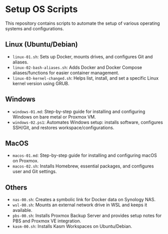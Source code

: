 # Setup OS Scripts

This repository contains scripts to automate the setup of various operating systems and configurations.

## Linux (Ubuntu/Debian)
- `linux-01.sh`: Sets up Docker, mounts drives, and configures Git and aliases.
- `linux-02-bash-aliases.sh`: Adds Docker and Docker Compose aliases/functions for easier container management.
- `linux-03-kernel-changed.sh`: Helps list, install, and set a specific Linux kernel version using GRUB.

## Windows
- `windows-01.md`: Step-by-step guide for installing and configuring Windows on bare metal or Proxmox VM.
- `windows-02.ps1`: Automates Windows setup: installs software, configures SSH/Git, and restores workspace/configurations.

## MacOS
- `macos-01.md`: Step-by-step guide for installing and configuring macOS on Proxmox.
- `macos-02.sh`: Installs Homebrew, essential packages, and configures user and Git settings.

## Others
- `nas-00.sh`: Creates a symbolic link for Docker data on Synology NAS.
- `wsl-00.sh`: Mounts an external network drive in WSL and keeps it available.
- `pbs-00.sh`: Installs Proxmox Backup Server and provides setup notes for PBS and Proxmox VE integration.
- `kasm-00.sh`: Installs Kasm Workspaces on Ubuntu/Debian.